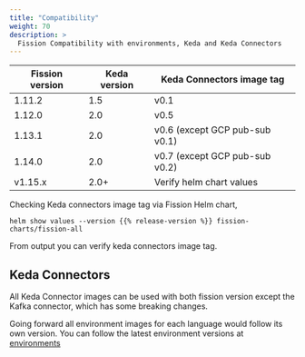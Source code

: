 ```yaml
---
title: "Compatibility"
weight: 70
description: >
  Fission Compatibility with environments, Keda and Keda Connectors
---
```


| Fission version | Keda version | Keda Connectors image tag      |
| --------------- | ------------ | ------------------------------ |
| 1.11.2          | 1.5          | v0.1                           |
| 1.12.0          | 2.0          | v0.5                           |
| 1.13.1          | 2.0          | v0.6 (except GCP pub-sub v0.1) |
| 1.14.0          | 2.0          | v0.7 (except GCP pub-sub v0.2) |
| v1.15.x         | 2.0+         | Verify helm chart values       |

Checking Keda connectors image tag via Fission Helm chart,

```console
helm show values --version {{% release-version %}} fission-charts/fission-all
```

From output you can verify keda connectors image tag.

## Keda Connectors

All Keda Connector images can be used with both fission version except the Kafka connector, which has some breaking changes.

Going forward all environment images for each language would follow its own version.
You can follow the latest environment versions at [environments](/environments/)
